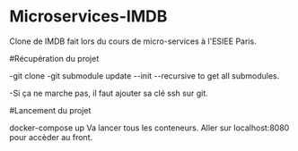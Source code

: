 # Microservices-IMDB
 
Clone de IMDB fait lors du cours de micro-services à l'ESIEE Paris.

#Récupération du projet

-git clone
-git submodule update --init --recursive to get all submodules.

-Si ça ne marche pas, il faut ajouter sa clé ssh sur git.

#Lancement du projet

docker-compose up 
Va lancer tous les conteneurs.
Aller sur localhost:8080 pour accèder au front.
